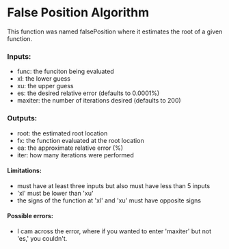 # False Position Algorithm
This function was named falsePosition where it estimates the root of a given function.

### Inputs:
- func: the funciton being evaluated
- xl: the lower guess
- xu: the upper guess
- es: the desired relative error (defaults to 0.0001%)
- maxiter: the number of iterations desired (defaults to 200)

### Outputs:
- root: the estimated root location
- fx: the function evaluated at the root location
- ea: the approximate relative error (%)
- iter: how many iterations were performed

#### Limitations:
- must have at least three inputs but also must have less than 5 inputs
- 'xl' must be lower than 'xu'
- the signs of the function at 'xl' and 'xu' must have opposite signs

#### Possible errors:
- I cam across the error, where if you wanted to enter 'maxiter' but not 'es,' you couldn't.
